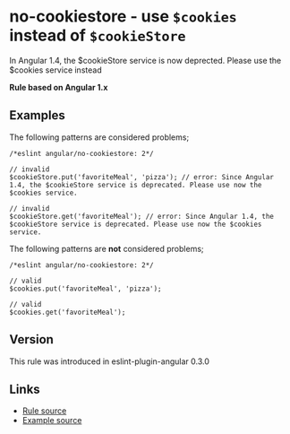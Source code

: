 <!-- WARNING: Generated documentation. Edit docs and examples in the rule and examples file ('rules/no-cookiestore.js', 'examples/no-cookiestore.js'). -->

# no-cookiestore - use `$cookies` instead of `$cookieStore`

In Angular 1.4, the $cookieStore service is now deprected.
Please use the $cookies service instead

**Rule based on Angular 1.x**

## Examples

The following patterns are considered problems;

    /*eslint angular/no-cookiestore: 2*/

    // invalid
    $cookieStore.put('favoriteMeal', 'pizza'); // error: Since Angular 1.4, the $cookieStore service is deprecated. Please use now the $cookies service.

    // invalid
    $cookieStore.get('favoriteMeal'); // error: Since Angular 1.4, the $cookieStore service is deprecated. Please use now the $cookies service.

The following patterns are **not** considered problems;

    /*eslint angular/no-cookiestore: 2*/

    // valid
    $cookies.put('favoriteMeal', 'pizza');

    // valid
    $cookies.get('favoriteMeal');

## Version

This rule was introduced in eslint-plugin-angular 0.3.0

## Links

* [Rule source](/rules/no-cookiestore.js)
* [Example source](/examples/no-cookiestore.js)
